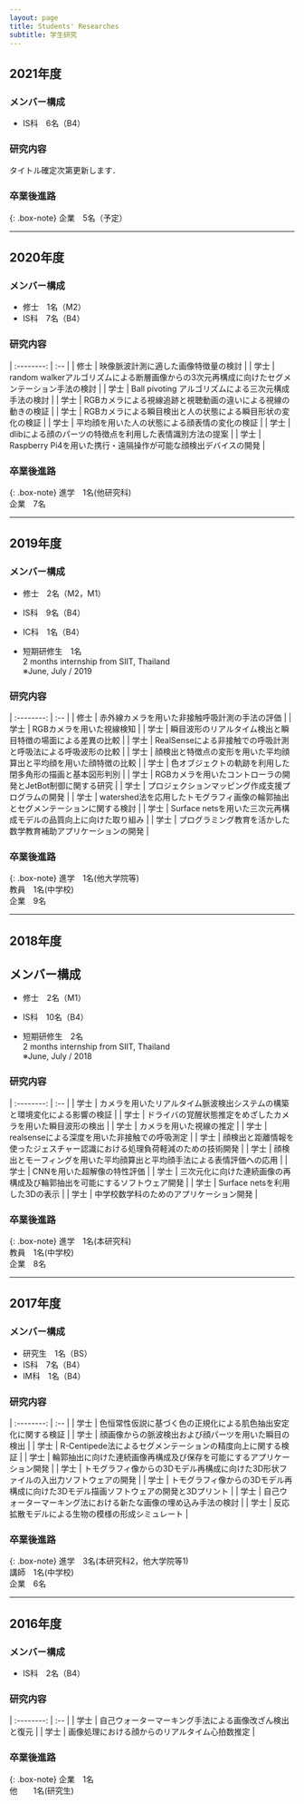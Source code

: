 ```yaml
---
layout: page
title: Students' Researches
subtitle: 学生研究
---
```


## 2021年度
### メンバー構成
- IS科　6名（B4）

### 研究内容
タイトル確定次第更新します．  

### 卒業後進路

{: .box-note}
企業　5名（予定）   

***

## 2020年度
### メンバー構成
- 修士　1名（M2）
- IS科　7名（B4）

### 研究内容

| :--------: | :-- |
| 修士 | 映像脈波計測に適した画像特徴量の検討 |
| 学士 | random walkerアルゴリズムによる断層画像からの3次元再構成に向けたセグメンテーション手法の検討 |
| 学士 | Ball pivoting アルゴリズムによる三次元構成手法の検討 |
| 学士 | RGBカメラによる視線追跡と視聴動画の違いによる視線の動きの検証 |
| 学士 | RGBカメラによる瞬目検出と人の状態による瞬目形状の変化の検証 |
| 学士 | 平均顔を用いた人の状態による顔表情の変化の検証 |
| 学士 | dlibによる顔のパーツの特徴点を利用した表情識別方法の提案 |
| 学士 | Raspberry Pi4を用いた携行・遠隔操作が可能な顔検出デバイスの開発 |

### 卒業後進路

{: .box-note}
進学　1名(他研究科)   
企業　7名  


***

## 2019年度
### メンバー構成
- 修士　2名（M2，M1）
- IS科　9名（B4）
- IC科　1名（B4）
  
- 短期研修生　1名  
 2 months internship from SIIT, Thailand  
 ※June, July / 2019

### 研究内容  

| :--------: | :-- |
| 修士 | 赤外線カメラを用いた非接触呼吸計測の手法の評価 |
| 学士 | RGBカメラを用いた視線検知 |
| 学士 | 瞬目波形のリアルタイム検出と瞬目特徴の場面による差異の比較 |
| 学士 | RealSenseによる非接触での呼吸計測と呼吸法による呼吸波形の比較 |
| 学士 | 顔検出と特徴点の変形を用いた平均顔算出と平均顔を用いた顔特徴の比較 |
| 学士 | 色オブジェクトの軌跡を利用した閉多角形の描画と基本図形判別 |
| 学士 | RGBカメラを用いたコントローラの開発とJetBot制御に関する研究 |
| 学士 | プロジェクションマッピング作成支援プログラムの開発 |
| 学士 | watershed法を応用したトモグラフィ画像の輪郭抽出とセグメンテーションに関する検討 |
| 学士 | Surface netsを用いた三次元再構成モデルの品質向上に向けた取り組み |
| 学士 | プログラミング教育を活かした数学教育補助アプリケーションの開発 |

### 卒業後進路

{: .box-note}
進学　1名(他大学院等)   
教員　1名(中学校)  
企業　9名  

***

## 2018年度
## メンバー構成
- 修士　2名（M1）
- IS科　10名（B4）
  
- 短期研修生　2名  
 2 months internship from SIIT, Thailand  
 ※June, July / 2018

### 研究内容

| :--------: | :-- |
| 学士 | カメラを用いたリアルタイム脈波検出システムの構築と環境変化による影響の検証 |
| 学士 | ドライバの覚醒状態推定をめざしたカメラを用いた瞬目波形の検出 |
| 学士 | カメラを用いた視線の推定 |
| 学士 | realsenseによる深度を用いた非接触での呼吸測定 |
| 学士 | 顔検出と距離情報を使ったジェスチャー認識における処理負荷軽減のための技術開発 |
| 学士 | 顔検出とモーフィングを用いた平均顔算出と平均顔手法による表情評価への応用 |
| 学士 | CNNを用いた超解像の特性評価 |
| 学士 | 三次元化に向けた連続画像の再構成及び輪郭抽出を可能にするソフトウェア開発 |
| 学士 | Surface netsを利用した3Dの表示 |
| 学士 | 中学校数学科のためのアプリケーション開発 |

### 卒業後進路

{: .box-note}
進学　1名(本研究科)  
教員　1名(中学校)  
企業　8名  

***

## 2017年度
### メンバー構成
- 研究生　1名（BS）
- IS科　7名（B4）
- IM科　1名（B4）

### 研究内容

| :--------: | :-- |
| 学士 | 色恒常性仮説に基づく色の正規化による肌色抽出安定化に関する検証 |
| 学士 | 顔画像からの脈波検出および顔パーツを用いた瞬目の検出 |
| 学士 | R-Centipede法によるセグメンテーションの精度向上に関する検証 |
| 学士 | 輪郭抽出に向けた連続画像再構成及び保存を可能にするアプリケーション開発 |
| 学士 | トモグラフィ像からの3Dモデル再構成に向けた3D形状ファイルの入出力ソフトウェアの開発 |
| 学士 | トモグラフィ像からの3Dモデル再構成に向けた3Dモデル描画ソフトウェアの開発と3Dプリント |
| 学士 | 自己ウォーターマーキング法における新たな画像の埋め込み手法の検討 |
| 学士 | 反応拡散モデルによる生物の模様の形成シミュレート |

### 卒業後進路

{: .box-note}
進学　3名(本研究科2，他大学院等1)   
講師　1名(中学校)   
企業　6名   

***

## 2016年度
### メンバー構成

- IS科　2名（B4）

### 研究内容

| :--------: | :-- |
| 学士 | 自己ウォーターマーキング手法による画像改ざん検出と復元 |
| 学士 | 画像処理における顔からのリアルタイム心拍数推定 |

### 卒業後進路

{: .box-note}
企業　1名   
他　　1名(研究生)   
